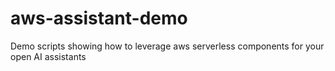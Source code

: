 # aws-assistant-demo
Demo scripts showing how to leverage aws serverless components for your open AI assistants
